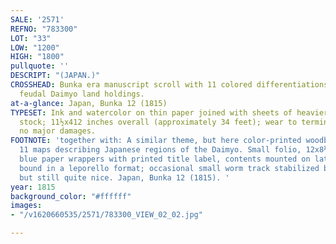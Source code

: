 ```yaml
---
SALE: '2571'
REFNO: "783300"
LOT: "33"
LOW: "1200"
HIGH: "1800"
pullquote: ''
DESCRIPT: "(JAPAN.)"
CROSSHEAD: Bunka era manuscript scroll with 11 colored differentiations of Japanese
  feudal Daimyo land holdings.
at-a-glance: Japan, Bunka 12 (1815)
TYPESET: Ink and watercolor on thin paper joined with sheets of heavier contemporary
  stock; 11½x412 inches overall (approximately 34 feet); wear to terminal edges but
  no major damages.
FOOTNOTE: 'together with: A similar theme, but here color-printed woodblocks of the
  11 maps describing Japanese regions of the Daimyo. Small folio, 12x8½ inches, original
  blue paper wrappers with printed title label, contents mounted on later card and
  bound in a leporello format; occasional small worm track stabilized by backing,
  but still quite nice. Japan, Bunka 12 (1815). '
year: 1815
background_color: "#ffffff"
images:
- "/v1620660535/2571/783300_VIEW_02_02.jpg"

---
```

